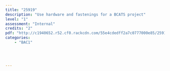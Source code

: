 ```yaml
---
title: "25919"
description: "Use hardware and fastenings for a BCATS project"
level: "1"
assessment: "Internal"
credits: "2"
pdf: "http://c1940652.r52.cf0.rackcdn.com/55e4cdedff2a7c0777000e85/25919.pdf"
categories:
    - "BAC1"
    
    
    
    
---
```

